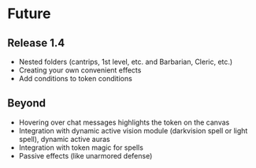 # Future

## Release 1.4

- Nested folders (cantrips, 1st level, etc. and Barbarian, Cleric, etc.)
- Creating your own convenient effects
- Add conditions to token conditions

## Beyond

- Hovering over chat messages highlights the token on the canvas
- Integration with dynamic active vision module (darkvision spell or light spell), dynamic active auras
- Integration with token magic for spells
- Passive effects (like unarmored defense)
